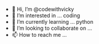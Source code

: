 - 👋 Hi, I’m @codewithvicky
- 👀 I’m interested in ... coding
- 🌱 I’m currently learning ... python
- 💞️ I’m looking to collaborate on ...
- 📫 How to reach me ...

<!---
codewithvicky/codewithvicky is a ✨ special ✨ repository because its `README.md` (this file) appears on your GitHub profile.
You can click the Preview link to take a look at your changes.
--->
